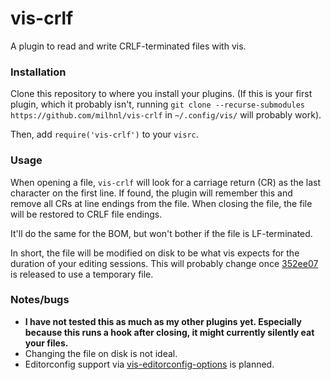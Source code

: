 # vis-crlf

A plugin to read and write CRLF-terminated files with vis.

### Installation

Clone this repository to where you install your plugins. (If this is your first
plugin, which it probably isn't, running
`git clone --recurse-submodules https://github.com/milhnl/vis-crlf` in
`~/.config/vis/` will probably work).

Then, add `require('vis-crlf')` to your `visrc`.

### Usage

When opening a file, `vis-crlf` will look for a carriage return (CR) as the
last character on the first line. If found, the plugin will remember this and
remove all CRs at line endings from the file. When closing the file, the file
will be restored to CRLF file endings.

It'll do the same for the BOM, but won't bother if the file is LF-terminated.

In short, the file will be modified on disk to be what vis expects for the
duration of your editing sessions. This will probably change once
[352ee07](https://github.com/martanne/vis/commit/352ee0761ced17612d751bd568c888c78d279e9f)
is released to use a temporary file.

### Notes/bugs

- **I have not tested this as much as my other plugins yet. Especially because
  this runs a hook after closing, it might currently silently eat your files.**
- Changing the file on disk is not ideal.
- Editorconfig support via
  [vis-editorconfig-options](https://github.com/milhnl/vis-editorconfig-options)
  is planned.
